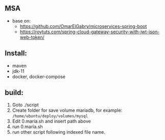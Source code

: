 ## MSA
- base on: 
  - https://github.com/OmarElGabry/microservices-spring-boot
  - https://roytuts.com/spring-cloud-gateway-security-with-jwt-json-web-token/

## Install:
- maven
- jdk-11
- docker, docker-compose
## build:
1. Goto ./script
2. Create folder for save volume mariadb, for example: `/home/ubuntu/deploy/volumes/mysql`
3. Edit 0.maria.sh and insert path above
4. run 0.maria.sh
5. run other script following indexed file name.

